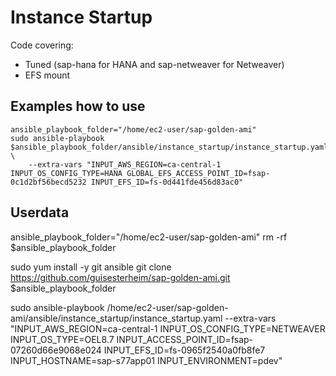 # Instance Startup

Code covering:
- Tuned (sap-hana for HANA and sap-netweaver for Netweaver)
- EFS mount

## Examples how to use
```
ansible_playbook_folder="/home/ec2-user/sap-golden-ami"
sudo ansible-playbook $ansible_playbook_folder/ansible/instance_startup/instance_startup.yaml \
    --extra-vars "INPUT_AWS_REGION=ca-central-1 INPUT_OS_CONFIG_TYPE=HANA GLOBAL_EFS_ACCESS_POINT_ID=fsap-0c1d2bf56becd5232 INPUT_EFS_ID=fs-0d441fde456d83ac0"
```

## Userdata

ansible_playbook_folder="/home/ec2-user/sap-golden-ami"
rm -rf $ansible_playbook_folder

sudo yum install -y git ansible
git clone https://github.com/guisesterheim/sap-golden-ami.git $ansible_playbook_folder

sudo ansible-playbook /home/ec2-user/sap-golden-ami/ansible/instance_startup/instance_startup.yaml     --extra-vars "INPUT_AWS_REGION=ca-central-1 INPUT_OS_CONFIG_TYPE=NETWEAVER INPUT_OS_TYPE=OEL8.7 INPUT_ACCESS_POINT_ID=fsap-07260d66e9068e024 INPUT_EFS_ID=fs-0965f2540a0fb8fe7 INPUT_HOSTNAME=sap-s77app01 INPUT_ENVIRONMENT=pdev"